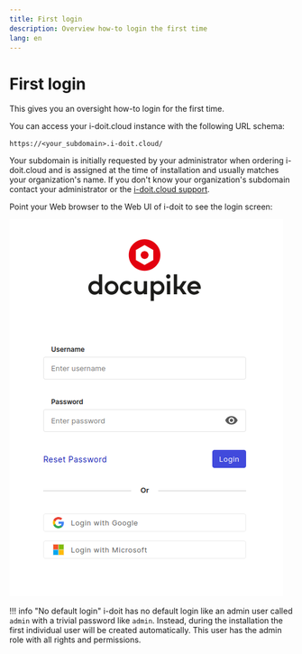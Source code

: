 ```yaml
---
title: First login
description: Overview how-to login the first time
lang: en
---
```


# First login

This gives you an oversight how-to login for the first time.

You can access your i-doit.cloud instance with the following URL schema:

~~~
https://<your_subdomain>.i-doit.cloud/
~~~

Your subdomain is initially requested by your administrator when ordering i-doit.cloud and is assigned at the time of installation and usually matches your organization's name. If you don't know your organization's subdomain contact your administrator or the [i-doit.cloud support][helpdesk].

Point your Web browser to the Web UI of i-doit to see the login screen:

[![Login screen](../img/screenshots/login.png)](../img/screenshots/login.png)

[helpdesk]: mailto:help@i-doit.cloud

!!! info "No default login"
    i-doit has no default login like an admin user called `admin` with a trivial password like `admin`. Instead, during the installation the first individual user will be created automatically. This user has the admin role with all rights and permissions.
